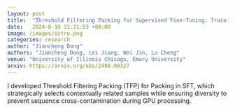 ```yaml
---
layout: post
title:  "Threshold Filtering Packing for Supervised Fine-Tuning: Training Related Samples within Packs"
date:   2024-8-10 21:21:53 +00:00
image: /images/intro.png
categories: research
author: "Jiancheng Dong"
authors: "Jiancheng Dong, Lei Jiang, Wei Jin, Lu Cheng"
venue: "University of Illinois Chicago, Emory University"
arxiv: https://arxiv.org/abs/2408.09327
---
```

I developed Threshold Filtering Packing (TFP) for Packing in SFT, which strategically selects contextually related samples while ensuring diversity to prevent sequence cross-contamination during GPU processing.